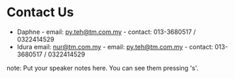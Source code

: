 # Contact Us

  -  Daphne 
    -  email: py.teh@tm.com.my
    -  contact: 013-3680517 / 0322414529
  -  Idura email: nur@tm.com.my
    -  email: py.teh@tm.com.my
    -  contact: 013-3680517 / 0322414529

note:
    Put your speaker notes here.
    You can see them pressing 's'.
